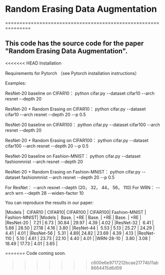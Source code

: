 # Random Erasing Data Augmentation
===============================================================
## This code has the source code for the paper "Random Erasing Data Augmentation".

<<<<<<< HEAD
Installation

Requirements for Pytorch （see Pytorch installation instructions）

Examples:



ResNet-20 baseline on CIFAR10：
python cifar.py --dataset cifar10 --arch resnet --depth 20

ResNet-20 + Random Erasing on CIFAR10：
python cifar.py --dataset cifar10 --arch resnet --depth 20 --p 0.5

ResNet-20 baseline on CIFAR100：
python cifar.py --dataset cifar100 --arch resnet --depth 20

ResNet-20 + Random Erasing on CIFAR100：
python cifar.py --dataset cifar100 --arch resnet --depth 20 --p 0.5

ResNet-20 baseline on Fashion-MNIST：
python cifar.py --dataset fashionmnist --arch resnet --depth 20

ResNet-20 + Random Erasing on Fashion-MNIST：
python cifar.py --dataset fashionmnist --arch resnet --depth 20 --p 0.5


For ResNet： --arch resnet --depth (20， 32， 44， 56， 110)
For WRN： --arch wrn --depth 28 --widen-factor 10

You can reproduce the results in our paper:

|Models |  CIFAR10 | CIFAR10| CIFAR100 | CIFAR100| Fashion-MNIST | Fashion-MNIST|
|Models |  Base. | +RE | Base. | +RE | Base. | +RE |
|ResNet-20 |  7.21 | 6.73 | 30.84 | 29.97 | 4.39 | 4.02 |
|ResNet-32 |  6.41 | 5.66 | 28.50 | 27.18 | 4.16 | 3.80 |
|ResNet-44 |  5.53 | 5.13 | 25.27 | 24.29 | 4.41 | 4.01 |
|ResNet-56 |  5.31 | 4.89| 24.82 | 23.69 | 4.39 | 4.13 |
|ResNet-110 |  5.10 | 4.61 | 23.73 | 22.10 | 4.40 | 4.01 |
|WRN-28-10 |  3.80 | 3.08 | 18.49 | 17.73 | 4.01 | 3.65 |


=======
Code coming soon.
>>>>>>> c600e6e9717212bcae21774b11ab8664415d6d59

